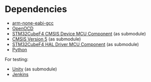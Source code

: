 # Dependencies

- [arm-none-eabi-gcc](https://developer.arm.com/downloads/-/arm-gnu-toolchain-downloads)
- [OpenOCD](https://openocd.org/)
- [STM32CubeF4 CMSIS Device MCU Component](https://github.com/STMicroelectronics/cmsis-device-f4) (as submodule)
- [CMSIS Version 5](https://github.com/ARM-software/CMSIS_5) (as submodule)
- [STM32CubeF4 HAL Driver MCU Component](https://github.com/STMicroelectronics/stm32f4xx-hal-driver) (as submodule)
- [Python](https://www.python.org/)

For testing:

- [Unity](https://www.throwtheswitch.org/unity) (as submodule)
- [Jenkins](https://www.jenkins.io/)
